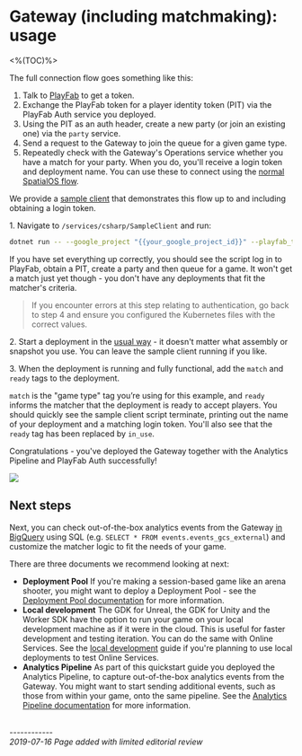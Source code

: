 # Gateway (including matchmaking): usage
<%(TOC)%>

The full connection flow goes something like this:

1. Talk to [PlayFab](https://api.playfab.com/docs/tutorials/landing-players/best-login) to get a token.
2. Exchange the PlayFab token for a player identity token (PIT) via the PlayFab Auth service you deployed.
3. Using the PIT as an auth header, create a new party (or join an existing one) via the `party` service.
4. Send a request to the Gateway to join the queue for a given game type.
5. Repeatedly check with the Gateway's Operations service whether you have a match for your party. When you do, you'll receive a login token and deployment name. You can use these to connect using the [normal SpatialOS flow](https://docs.improbable.io/reference/latest/shared/auth/integrate-authentication-platform-sdk#4-connecting-to-the-deployment).

We provide a [sample client](http://github.com/spatialos/online-services/tree/master/services/csharp/SampleClient) that demonstrates this flow up to and including obtaining a login token.

1\. Navigate to `/services/csharp/SampleClient` and run:

```bash
dotnet run -- --google_project "{{your_google_project_id}}" --playfab_title_id "{{your_playfab_title_id}}"
```

If you have set everything up correctly, you should see the script log in to PlayFab, obtain a PIT, create a party and then queue for a game. It won't get a match just yet though - you don't have any deployments that fit the matcher's criteria.

> If you encounter errors at this step relating to authentication, go back to step 4 and ensure you configured the Kubernetes files with the correct values.

2\. Start a deployment in the [usual way](https://docs.improbable.io/reference/latest/shared/deploy/deploy-cloud) - it doesn't matter what assembly or snapshot you use. You can leave the sample client running if you like.

3\. When the deployment is running and fully functional, add the `match` and `ready` tags to the deployment.

`match` is the "game type" tag you’re using for this example, and `ready` informs the matcher that the deployment is ready to accept players. You should quickly see the sample client script terminate, printing out the name of your deployment and a matching login token. You'll also see that the `ready` tag has been replaced by `in_use`.

Congratulations - you've deployed the Gateway together with the Analytics Pipeline and PlayFab Auth successfully!

![]({{assetRoot}}img/services-packages/gateway/demo.gif)

## Next steps

Next, you can check out-of-the-box analytics events from the Gateway [in BigQuery](https://console.cloud.google.com/bigquery) using SQL (e.g. `SELECT * FROM events.events_gcs_external`) and customize the matcher logic to fit the needs of your game.

There are three documents we recommend looking at next:

* **Deployment Pool**
If you're making a session-based game like an arena shooter, you might want to deploy a Deployment Pool - see the [Deployment Pool documentation]({{urlRoot}}/content/services-packages/deployment-pool/overview) for more information.
* **Local development**
The GDK for Unreal, the GDK for Unity and the Worker SDK have the option to run your game on your local development machine as if it were in the cloud. This is useful for faster development and testing iteration. You can do the same with Online Services. See the [local development]({{urlRoot}}/content/services-packages/gateway/local) guide if you're planning to use local deployments to test Online Services.
* **Analytics Pipeline**
As part of this quickstart guide you deployed the Analytics Pipeline, to capture out-of-the-box analytics events from the Gateway. You might want to start sending additional events, such as those from within your game, onto the same pipeline. See the [Analytics Pipeline documentation]({{urlRoot}}/content/services-packages/analytics-pipeline/overview) for more information.

<br/>------------<br/>
_2019-07-16 Page added with limited editorial review_
